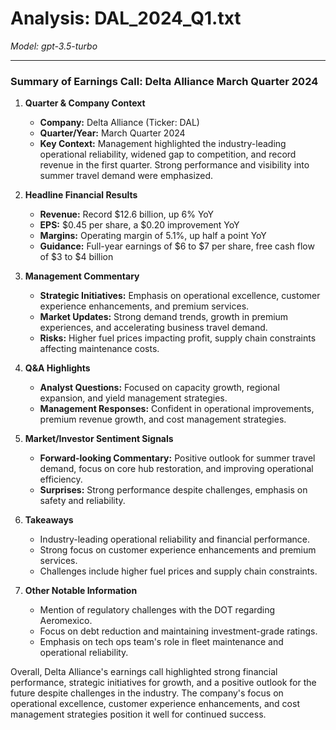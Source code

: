 # Analysis: DAL_2024_Q1.txt

*Model: gpt-3.5-turbo*

---

### Summary of Earnings Call: Delta Alliance March Quarter 2024

1. **Quarter & Company Context**
   - **Company:** Delta Alliance (Ticker: DAL)
   - **Quarter/Year:** March Quarter 2024
   - **Key Context:** Management highlighted the industry-leading operational reliability, widened gap to competition, and record revenue in the first quarter. Strong performance and visibility into summer travel demand were emphasized.

2. **Headline Financial Results**
   - **Revenue:** Record $12.6 billion, up 6% YoY
   - **EPS:** $0.45 per share, a $0.20 improvement YoY
   - **Margins:** Operating margin of 5.1%, up half a point YoY
   - **Guidance:** Full-year earnings of $6 to $7 per share, free cash flow of $3 to $4 billion

3. **Management Commentary**
   - **Strategic Initiatives:** Emphasis on operational excellence, customer experience enhancements, and premium services.
   - **Market Updates:** Strong demand trends, growth in premium experiences, and accelerating business travel demand.
   - **Risks:** Higher fuel prices impacting profit, supply chain constraints affecting maintenance costs.

4. **Q&A Highlights**
   - **Analyst Questions:** Focused on capacity growth, regional expansion, and yield management strategies.
   - **Management Responses:** Confident in operational improvements, premium revenue growth, and cost management strategies.

5. **Market/Investor Sentiment Signals**
   - **Forward-looking Commentary:** Positive outlook for summer travel demand, focus on core hub restoration, and improving operational efficiency.
   - **Surprises:** Strong performance despite challenges, emphasis on safety and reliability.

6. **Takeaways**
   - Industry-leading operational reliability and financial performance.
   - Strong focus on customer experience enhancements and premium services.
   - Challenges include higher fuel prices and supply chain constraints.

7. **Other Notable Information**
   - Mention of regulatory challenges with the DOT regarding Aeromexico.
   - Focus on debt reduction and maintaining investment-grade ratings.
   - Emphasis on tech ops team's role in fleet maintenance and operational reliability.

Overall, Delta Alliance's earnings call highlighted strong financial performance, strategic initiatives for growth, and a positive outlook for the future despite challenges in the industry. The company's focus on operational excellence, customer experience enhancements, and cost management strategies position it well for continued success.